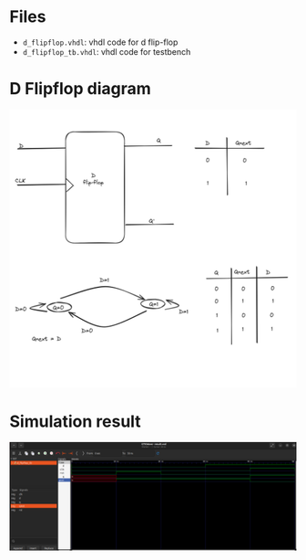 # Files

- `d_flipflop.vhdl`: vhdl code for d flip-flop
- `d_flipflop_tb.vhdl`: vhdl code for testbench

# D Flipflop diagram

![D_flipflop](images/d_flipflop.png)

# Simulation result

![Result](images/result.png)
